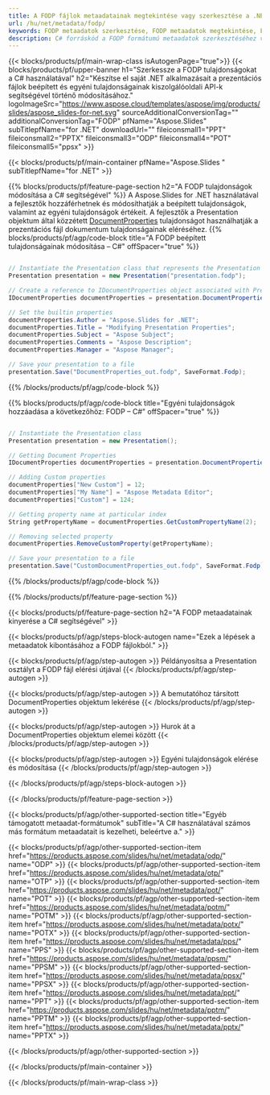 ```yaml
---
title: A FODP fájlok metaadatainak megtekintése vagy szerkesztése a .NET használatával
url: /hu/net/metadata/fodp/
keywords: FODP metaadatok szerkesztése, FODP metaadatok megtekintése, FODP tulajdonságok szerkesztése, FODP tulajdonságok megtekintése
description: C# forráskód a FODP formátumú metaadatok szerkesztéséhez vagy megtekintéséhez.
---
```


{{< blocks/products/pf/main-wrap-class isAutogenPage="true">}}
{{< blocks/products/pf/upper-banner h1="Szerkessze a FODP tulajdonságokat a C# használatával" h2="Készítse el saját .NET alkalmazásait a prezentációs fájlok beépített és egyéni tulajdonságainak kiszolgálóoldali API-k segítségével történő módosításához." logoImageSrc="https://www.aspose.cloud/templates/aspose/img/products/slides/aspose_slides-for-net.svg" sourceAdditionalConversionTag="" additionalConversionTag="FODP" pfName="Aspose.Slides" subTitlepfName="for .NET" downloadUrl="" fileiconsmall1="PPT" fileiconsmall2="PPTX" fileiconsmall3="ODP" fileiconsmall4="POT" fileiconsmall5="ppsx" >}}

{{< blocks/products/pf/main-container pfName="Aspose.Slides " subTitlepfName="for .NET" >}}

{{% blocks/products/pf/feature-page-section  h2="A FODP tulajdonságok módosítása a C# segítségével" %}}
A Aspose.Slides for .NET használatával a fejlesztők hozzáférhetnek és módosíthatják a beépített tulajdonságok, valamint az egyéni tulajdonságok értékeit. A fejlesztők a Presentation objektum által közzétett [DocumentProperties](https://reference.aspose.com/slides/net/aspose.slides/documentproperties/) tulajdonságot használhatják a prezentációs fájl dokumentum tulajdonságainak eléréséhez.
{{% blocks/products/pf/agp/code-block title="A FODP beépített tulajdonságainak módosítása – C#" offSpacer="true" %}}

```cs

// Instantiate the Presentation class that represents the Presentation
Presentation presentation = new Presentation("presentation.fodp");

// Create a reference to IDocumentProperties object associated with Presentation
IDocumentProperties documentProperties = presentation.DocumentProperties;

// Set the builtin properties
documentProperties.Author = "Aspose.Slides for .NET";
documentProperties.Title = "Modifying Presentation Properties";
documentProperties.Subject = "Aspose Subject";
documentProperties.Comments = "Aspose Description";
documentProperties.Manager = "Aspose Manager";

// Save your presentation to a file
presentation.Save("DocumentProperties_out.fodp", SaveFormat.Fodp);
```

{{% /blocks/products/pf/agp/code-block %}}

{{% blocks/products/pf/agp/code-block title="Egyéni tulajdonságok hozzáadása a következőhöz: FODP – C#" offSpacer="true" %}}

```cs

// Instantiate the Presentation class
Presentation presentation = new Presentation();

// Getting Document Properties
IDocumentProperties documentProperties = presentation.DocumentProperties;

// Adding Custom properties
documentProperties["New Custom"] = 12;
documentProperties["My Name"] = "Aspose Metadata Editor";
documentProperties["Custom"] = 124;

// Getting property name at particular index
String getPropertyName = documentProperties.GetCustomPropertyName(2);

// Removing selected property
documentProperties.RemoveCustomProperty(getPropertyName);

// Save your presentation to a file
presentation.Save("CustomDocumentProperties_out.fodp", SaveFormat.Fodp);
```

{{% /blocks/products/pf/agp/code-block %}}

{{% /blocks/products/pf/feature-page-section %}}

{{< blocks/products/pf/feature-page-section  h2="A FODP metaadatainak kinyerése a C# segítségével" >}}

{{< blocks/products/pf/agp/steps-block-autogen name="Ezek a lépések a metaadatok kibontásához a FODP fájlokból." >}}

{{< blocks/products/pf/agp/step-autogen >}}
Példányosítsa a Presentation osztályt a FODP fájl elérési útjával
{{< /blocks/products/pf/agp/step-autogen >}}

{{< blocks/products/pf/agp/step-autogen >}}
A bemutatóhoz társított DocumentProperties objektum lekérése
{{< /blocks/products/pf/agp/step-autogen >}}

{{< blocks/products/pf/agp/step-autogen >}}
Hurok át a DocumentProperties objektum elemei között
{{< /blocks/products/pf/agp/step-autogen >}}

{{< blocks/products/pf/agp/step-autogen >}}
Egyéni tulajdonságok elérése és módosítása
{{< /blocks/products/pf/agp/step-autogen >}}

{{< /blocks/products/pf/agp/steps-block-autogen >}}

{{< /blocks/products/pf/feature-page-section >}}

{{< blocks/products/pf/agp/other-supported-section title="Egyéb támogatott metaadat-formátumok" subTitle="A C# használatával számos más formátum metaadatait is kezelheti, beleértve a." >}}

{{< blocks/products/pf/agp/other-supported-section-item href="https://products.aspose.com/slides/hu/net/metadata/odp/" name="ODP" >}}
{{< blocks/products/pf/agp/other-supported-section-item href="https://products.aspose.com/slides/hu/net/metadata/otp/" name="OTP" >}}
{{< blocks/products/pf/agp/other-supported-section-item href="https://products.aspose.com/slides/hu/net/metadata/pot/" name="POT" >}}
{{< blocks/products/pf/agp/other-supported-section-item href="https://products.aspose.com/slides/hu/net/metadata/potm/" name="POTM" >}}
{{< blocks/products/pf/agp/other-supported-section-item href="https://products.aspose.com/slides/hu/net/metadata/potx/" name="POTX" >}}
{{< blocks/products/pf/agp/other-supported-section-item href="https://products.aspose.com/slides/hu/net/metadata/pps/" name="PPS" >}}
{{< blocks/products/pf/agp/other-supported-section-item href="https://products.aspose.com/slides/hu/net/metadata/ppsm/" name="PPSM" >}}
{{< blocks/products/pf/agp/other-supported-section-item href="https://products.aspose.com/slides/hu/net/metadata/ppsx/" name="PPSX" >}}
{{< blocks/products/pf/agp/other-supported-section-item href="https://products.aspose.com/slides/hu/net/metadata/ppt/" name="PPT" >}}
{{< blocks/products/pf/agp/other-supported-section-item href="https://products.aspose.com/slides/hu/net/metadata/pptm/" name="PPTM" >}}
{{< blocks/products/pf/agp/other-supported-section-item href="https://products.aspose.com/slides/hu/net/metadata/pptx/" name="PPTX" >}}


{{< /blocks/products/pf/agp/other-supported-section >}}

{{< /blocks/products/pf/main-container >}}
    
{{< /blocks/products/pf/main-wrap-class >}}